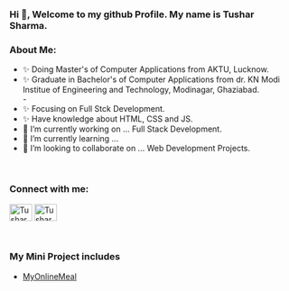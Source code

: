### Hi 👋, Welcome to my github Profile. My name is Tushar Sharma.
### About Me: 
- ✨ Doing Master's of Computer Applications from AKTU, Lucknow. <br />
- ✨ Graduate in Bachelor's of Computer Applications from dr. KN Modi Institue of Engineering and Technology, Modinagar, Ghaziabad. <br />- 
- ✨ Focusing on Full Stck Development. <br />
- ✨ Have knowledge about HTML, CSS and JS. <br />
- 🔭 I’m currently working on ... Full Stack Development.
- 🌱 I’m currently learning ...
- 👯 I’m looking to collaborate on ... Web Development Projects.
<!-- - 🤔 I’m looking for help with ... 
- 💬 Ask me about ...
- 📫 How to reach me: ...
- 😄 Pronouns: ...
- ⚡ Fun fact: ... -->
<br />

<h3 align="left">Connect with me:</h3>
<p align="left">
<a href="https://twitter.com/tushars61609185" target="blank"><img align="center" src="https://raw.githubusercontent.com/rahuldkjain/github-profile-readme-generator/master/src/images/icons/Social/twitter.svg" alt="Tushar Sharma" height="30" width="40" /></a>
<a href="https://www.linkedin.com/in/tushar-sharma-3b98931b5/" target="blank"><img align="center" src="https://raw.githubusercontent.com/rahuldkjain/github-profile-readme-generator/master/src/images/icons/Social/linked-in-alt.svg" alt="Tushar Sharma" height="30" width="40" /></a>
</p>
<br />

### My Mini Project includes
- [ MyOnlineMeal ](https://my-online-meal-web.netlify.app/)
